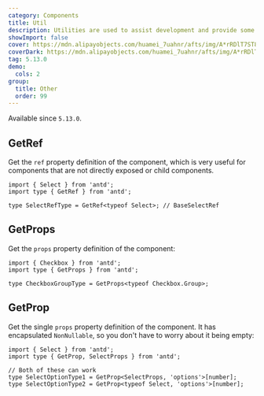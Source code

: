 ```yaml
---
category: Components
title: Util
description: Utilities are used to assist development and provide some common utility methods.
showImport: false
cover: https://mdn.alipayobjects.com/huamei_7uahnr/afts/img/A*rRDlT7ST8DUAAAAAAAAAAAAADrJ8AQ/original
coverDark: https://mdn.alipayobjects.com/huamei_7uahnr/afts/img/A*rRDlT7ST8DUAAAAAAAAAAAAADrJ8AQ/original
tag: 5.13.0
demo:
  cols: 2
group:
  title: Other
  order: 99
---
```


Available since `5.13.0`.

## GetRef

Get the `ref` property definition of the component, which is very useful for components that are not directly exposed or child components.

```tsx
import { Select } from 'antd';
import type { GetRef } from 'antd';

type SelectRefType = GetRef<typeof Select>; // BaseSelectRef
```

## GetProps

Get the `props` property definition of the component:

```tsx
import { Checkbox } from 'antd';
import type { GetProps } from 'antd';

type CheckboxGroupType = GetProps<typeof Checkbox.Group>;
```

## GetProp

Get the single `props` property definition of the component. It has encapsulated `NonNullable`, so you don't have to worry about it being empty:

```tsx
import { Select } from 'antd';
import type { GetProp, SelectProps } from 'antd';

// Both of these can work
type SelectOptionType1 = GetProp<SelectProps, 'options'>[number];
type SelectOptionType2 = GetProp<typeof Select, 'options'>[number];
```
